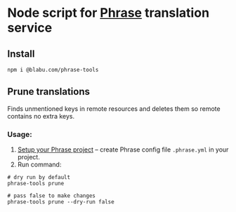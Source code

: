 # Node script for [Phrase](https://phrase.com) translation service

## Install

```bash
npm i @blabu.com/phrase-tools
```

## Prune translations

Finds unmentioned keys in remote resources and deletes them so remote contains no extra keys.

### Usage:

1. [Setup your Phrase project](https://help.phrase.com/help/configuration) – create Phrase config file `.phrase.yml` in your project.
2. Run command:

```
# dry run by default
phrase-tools prune

# pass false to make changes
phrase-tools prune --dry-run false
```
